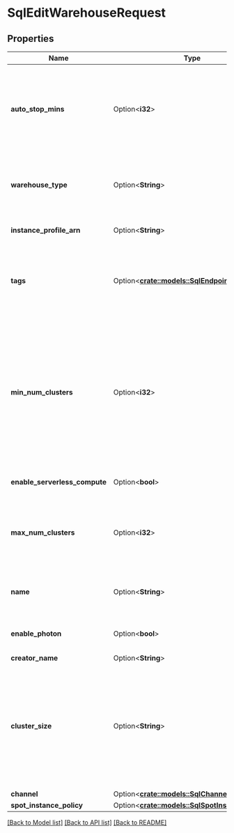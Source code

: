 # SqlEditWarehouseRequest

## Properties

Name | Type | Description | Notes
------------ | ------------- | ------------- | -------------
**auto_stop_mins** | Option<**i32**> | The amount of time in minutes that a SQL warehouse must be idle (Ie., no RUNNING queries) before it is automatically stopped.  Supported values:   - Must be == 0 or >= 10 mins   - 0 indicates no autostop.  Defaults to 120 mins | [optional][default to 120]
**warehouse_type** | Option<**String**> | Warehouse type: `PRO` or `CLASSIC`. If you want to use serverless compute, you must set to `PRO` and also set the field `enable_serverless_compute` to `true`. | [optional]
**instance_profile_arn** | Option<**String**> | Deprecated. Instance profile used to pass IAM role to the cluster | [optional]
**tags** | Option<[**crate::models::SqlEndpointTags**](SqlEndpointTags.md)> | A set of key-value pairs that will be tagged on all resources (Eg., AWS instances and EBS volumes) associated with this SQL warehouse.  Supported values:   - Number of tags < 45. | [optional]
**min_num_clusters** | Option<**i32**> | Minimum number of available clusters that will be maintained for this SQL warehouse. Increasing this will ensure that a larger number of clusters are always running and therefore may reduce the cold start time for new queries. This is similar to reserved vs. revocable cores in a resource manager.  Supported values:   - Must be > 0   - Must be <= min(max_num_clusters, 30)  Defaults to 1 | [optional][default to 1]
**enable_serverless_compute** | Option<**bool**> | Configures whether the warehouse should use serverless compute. | [optional]
**max_num_clusters** | Option<**i32**> | Maximum number of clusters that the autoscaler will create to handle concurrent queries.  Supported values:   - Must be >= min_num_clusters   - Must be <= 30.  Defaults to min_clusters if unset. | [optional]
**name** | Option<**String**> | Logical name for the cluster.  Supported values:   - Must be unique within an org.   - Must be less than 100 characters. | [optional]
**enable_photon** | Option<**bool**> | Configures whether the warehouse should use Photon optimized clusters.  Defaults to false. | [optional]
**creator_name** | Option<**String**> | warehouse creator name | [optional]
**cluster_size** | Option<**String**> | Size of the clusters allocated for this warehouse. Increasing the size of a spark cluster allows you to run larger queries on it. If you want to increase the number of concurrent queries, please tune max_num_clusters.  Supported values: - 2X-Small - X-Small - Small - Medium - Large - X-Large - 2X-Large - 3X-Large - 4X-Large | [optional]
**channel** | Option<[**crate::models::SqlChannel**](SqlChannel.md)> | Channel Details | [optional]
**spot_instance_policy** | Option<[**crate::models::SqlSpotInstancePolicy**](SqlSpotInstancePolicy.md)> |  | [optional]

[[Back to Model list]](../README.md#documentation-for-models) [[Back to API list]](../README.md#documentation-for-api-endpoints) [[Back to README]](../README.md)


